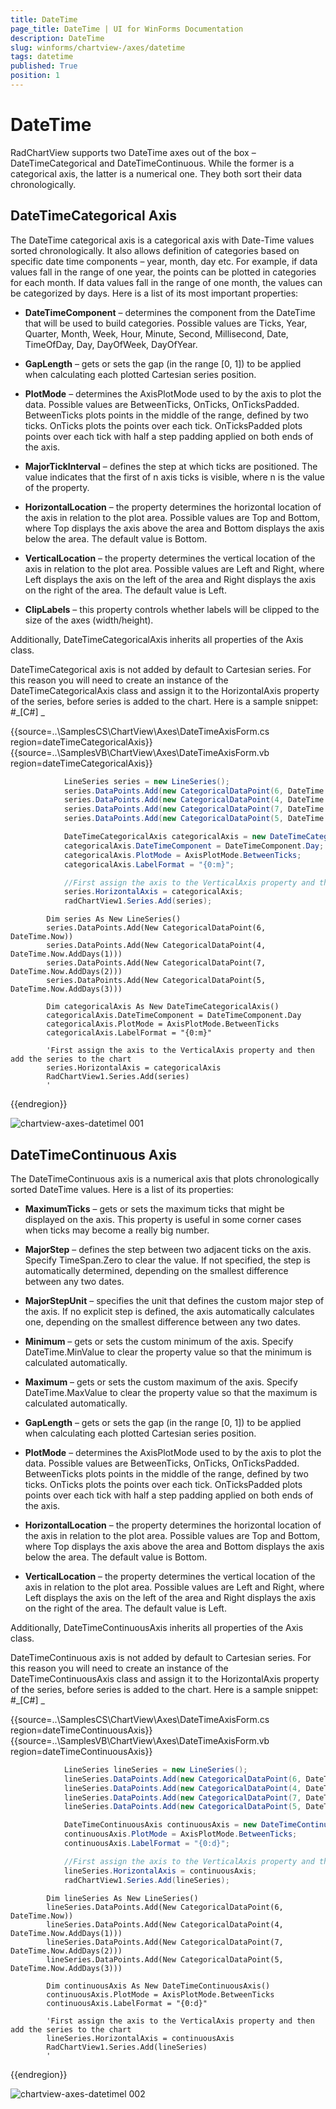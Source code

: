 ```yaml
---
title: DateTime
page_title: DateTime | UI for WinForms Documentation
description: DateTime
slug: winforms/chartview-/axes/datetime
tags: datetime
published: True
position: 1
---
```


# DateTime



RadChartView supports two DateTime axes out of the box – DateTimeCategorical and DateTimeContinuous. While the former
        is a categorical axis, the latter is a numerical one. They both sort their data chronologically.
      

## DateTimeCategorical Axis

The DateTime categorical axis is a categorical axis with Date-Time values sorted chronologically. It also allows definition
          of categories based on specific date time components – year, month, day etc. For example, if data values fall in the range
          of one year, the points can be plotted in categories for each month. If data values fall in the range of one month, the values
          can be categorized by days. Here is a list of its most important properties:
        

* __DateTimeComponent__ – determines the component from the DateTime that will be used to build categories. Possible values are Ticks,
              Year, Quarter, Month, Week, Hour, Minute, Second, Millisecond, Date, TimeOfDay, Day, DayOfWeek, DayOfYear.
            

* __GapLength__ – gets or sets the gap (in the range [0, 1]) to be applied when calculating each plotted Cartesian series position.
            

* __PlotMode__ – determines the AxisPlotMode used to by the axis to plot the data. Possible values are BetweenTicks, OnTicks, OnTicksPadded.
              BetweenTicks plots points in the middle of the range, defined by two ticks. OnTicks plots the points over each tick. OnTicksPadded plots
              points over each tick with half a step padding applied on both ends of the axis.
            

* __MajorTickInterval__ – defines the step at which ticks are positioned. The value indicates that the first of
              n axis ticks is visible, where n is the value of the property.
            

* __HorizontalLocation__ – the property determines the horizontal location of the axis in relation to the plot area.
              Possible values are Top and Bottom, where Top displays the axis above the area and Bottom displays the axis
              below the area. The default value is Bottom.
            

* __VerticalLocation__ – the property determines the vertical location of the axis in relation to the plot area. Possible
              values are Left and Right, where Left displays the axis on the left of the area and Right displays the axis on the
              right of the area. The default value is Left.
            

* __ClipLabels__ – this property controls whether labels will be clipped to the size of the axes (width/height).
            

Additionally, DateTimeCategoricalAxis inherits all properties of the Axis class.

DateTimeCategorical axis is not added by default to Cartesian series. For this reason you will need to create an instance of the
          DateTimeCategoricalAxis class and assign it to the HorizontalAxis property of the series, before series is added to the chart.
          Here is a sample snippet:
        #_[C#] _

	



{{source=..\SamplesCS\ChartView\Axes\DateTimeAxisForm.cs region=dateTimeCategoricalAxis}} 
{{source=..\SamplesVB\ChartView\Axes\DateTimeAxisForm.vb region=dateTimeCategoricalAxis}} 

````C#
            LineSeries series = new LineSeries();
            series.DataPoints.Add(new CategoricalDataPoint(6, DateTime.Now));
            series.DataPoints.Add(new CategoricalDataPoint(4, DateTime.Now.AddDays(1)));
            series.DataPoints.Add(new CategoricalDataPoint(7, DateTime.Now.AddDays(2)));
            series.DataPoints.Add(new CategoricalDataPoint(5, DateTime.Now.AddDays(3)));

            DateTimeCategoricalAxis categoricalAxis = new DateTimeCategoricalAxis();
            categoricalAxis.DateTimeComponent = DateTimeComponent.Day;
            categoricalAxis.PlotMode = AxisPlotMode.BetweenTicks;
            categoricalAxis.LabelFormat = "{0:m}";

            //First assign the axis to the VerticalAxis property and then add the series to the chart
            series.HorizontalAxis = categoricalAxis;
            radChartView1.Series.Add(series);
````
````VB.NET
        Dim series As New LineSeries()
        series.DataPoints.Add(New CategoricalDataPoint(6, DateTime.Now))
        series.DataPoints.Add(New CategoricalDataPoint(4, DateTime.Now.AddDays(1)))
        series.DataPoints.Add(New CategoricalDataPoint(7, DateTime.Now.AddDays(2)))
        series.DataPoints.Add(New CategoricalDataPoint(5, DateTime.Now.AddDays(3)))

        Dim categoricalAxis As New DateTimeCategoricalAxis()
        categoricalAxis.DateTimeComponent = DateTimeComponent.Day
        categoricalAxis.PlotMode = AxisPlotMode.BetweenTicks
        categoricalAxis.LabelFormat = "{0:m}"

        'First assign the axis to the VerticalAxis property and then add the series to the chart
        series.HorizontalAxis = categoricalAxis
        RadChartView1.Series.Add(series)
        '
````

{{endregion}} 


![chartview-axes-datetimel 001](images/chartview-axes-datetimel001.png)

## DateTimeContinuous Axis

The DateTimeContinuous axis is a numerical axis that plots chronologically sorted DateTime values. Here is a list of its properties:

* __MaximumTicks__ – gets or sets the maximum ticks that might be displayed on the axis. This property is useful in some
              corner cases when ticks may become a really big number.
            

* __MajorStep__ – defines the step between two adjacent ticks on the axis. Specify TimeSpan.Zero to clear
              the value. If not specified, the step is automatically determined, depending on the smallest difference between any two dates.
            

* __MajorStepUnit__ – specifies the unit that defines the custom major step of the axis. If no explicit step is defined, the axis 
              automatically calculates one, depending on the smallest difference between any two dates.
            

* __Minimum__ – gets or sets the custom minimum of the axis. Specify DateTime.MinValue to clear the property value
              so that the minimum is calculated automatically.
            

* __Maximum__ – gets or sets the custom maximum of the axis. Specify DateTime.MaxValue to clear the property value so
              that the maximum is calculated automatically.
            

* __GapLength__ – gets or sets the gap (in the range [0, 1]) to be applied when calculating each plotted Cartesian series position.
            

* __PlotMode__ – determines the AxisPlotMode used to by the axis to plot the data. Possible values are BetweenTicks, OnTicks, OnTicksPadded. BetweenTicks plots 
              points in the middle of the range, defined by two ticks. OnTicks plots the points over each tick. OnTicksPadded plots points over each tick with half
              a step padding applied on both ends of the axis.
            

* __HorizontalLocation__ – the property determines the horizontal location of the axis in relation to the plot area. Possible values are Top and Bottom,
              where Top displays the axis above the area and Bottom displays the axis below the area. The default value is Bottom.
            

* __VerticalLocation__ – the property determines the vertical location of the axis in relation to the plot area. Possible values are Left and Right,
              where Left displays the axis on the left of the area and Right displays the axis on the right of the area. The default value is Left.
            

Additionally, DateTimeContinuousAxis inherits all properties of the Axis class.

DateTimeContinuous axis is not added by default to Cartesian series. For this reason you will need to create an instance of the DateTimeContinuousAxis class and assign
          it to the HorizontalAxis property of the series, before series is added to the chart. Here is a sample snippet:
        #_[C#] _

	



{{source=..\SamplesCS\ChartView\Axes\DateTimeAxisForm.cs region=dateTimeContinuousAxis}} 
{{source=..\SamplesVB\ChartView\Axes\DateTimeAxisForm.vb region=dateTimeContinuousAxis}} 

````C#
            LineSeries lineSeries = new LineSeries();
            lineSeries.DataPoints.Add(new CategoricalDataPoint(6, DateTime.Now));
            lineSeries.DataPoints.Add(new CategoricalDataPoint(4, DateTime.Now.AddDays(1)));
            lineSeries.DataPoints.Add(new CategoricalDataPoint(7, DateTime.Now.AddDays(2)));
            lineSeries.DataPoints.Add(new CategoricalDataPoint(5, DateTime.Now.AddDays(3)));

            DateTimeContinuousAxis continuousAxis = new DateTimeContinuousAxis();
            continuousAxis.PlotMode = AxisPlotMode.BetweenTicks;
            continuousAxis.LabelFormat = "{0:d}";

            //First assign the axis to the VerticalAxis property and then add the series to the chart
            lineSeries.HorizontalAxis = continuousAxis;
            radChartView1.Series.Add(lineSeries);
````
````VB.NET
        Dim lineSeries As New LineSeries()
        lineSeries.DataPoints.Add(New CategoricalDataPoint(6, DateTime.Now))
        lineSeries.DataPoints.Add(New CategoricalDataPoint(4, DateTime.Now.AddDays(1)))
        lineSeries.DataPoints.Add(New CategoricalDataPoint(7, DateTime.Now.AddDays(2)))
        lineSeries.DataPoints.Add(New CategoricalDataPoint(5, DateTime.Now.AddDays(3)))

        Dim continuousAxis As New DateTimeContinuousAxis()
        continuousAxis.PlotMode = AxisPlotMode.BetweenTicks
        continuousAxis.LabelFormat = "{0:d}"

        'First assign the axis to the VerticalAxis property and then add the series to the chart
        lineSeries.HorizontalAxis = continuousAxis
        RadChartView1.Series.Add(lineSeries)
        '
````

{{endregion}} 


![chartview-axes-datetimel 002](images/chartview-axes-datetimel002.png)
